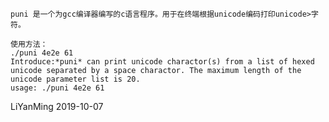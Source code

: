     puni 是一个为gcc编译器编写的c语言程序。用于在终端根据unicode编码打印unicode>字符。
    
    使用方法：
    ./puni 4e2e 61
    Introduce:*puni* can print unicode charactor(s) from a list of hexed unicode separated by a space charactor. The maximum length of the unicode parameter list is 20. 
    usage: ./puni 4e2e 61


LiYanMing
2019-10-07
